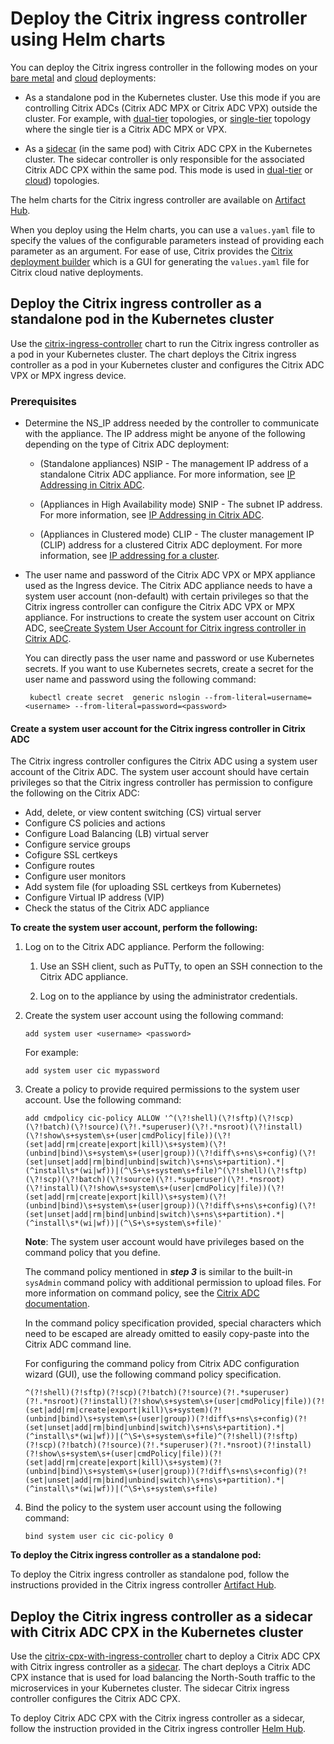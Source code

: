 # Deploy the Citrix ingress controller using Helm charts

You can deploy the Citrix ingress controller in the following modes on your [bare metal](https://github.com/citrix/citrix-k8s-ingress-controller/tree/master/deployment/baremetal) and [cloud](https://github.com/citrix/citrix-k8s-ingress-controller/tree/master/deployment) deployments:

-  As a standalone pod in the Kubernetes cluster. Use this mode if you are controlling Citrix ADCs (Citrix ADC MPX or Citrix ADC VPX) outside the cluster. For example, with [dual-tier](../deployment-topologies.md#dual-tier-topology) topologies, or [single-tier](../deployment-topologies.md#single-tier-topology) topology where the single tier is a Citrix ADC MPX or VPX.

-  As a [sidecar](https://kubernetes.io/docs/concepts/workloads/pods/pod-overview/) (in the same pod) with Citrix ADC CPX in the Kubernetes cluster. The sidecar controller is only responsible for the associated Citrix ADC CPX within the same pod. This mode is used in [dual-tier](../deployment-topologies.md#dual-tier-topology) or [cloud](../deployment-topologies.md#cloud-topology)) topologies.

The helm charts for the Citrix ingress controller are available on [Artifact Hub](https://artifacthub.io/).

 When you deploy using the Helm charts, you can use a `values.yaml` file to specify the values of the configurable parameters instead of providing each parameter as an argument. For ease of use, Citrix provides the [Citrix deployment builder](https://netscaler.github.io/netscaler-k8s-ingress-controller/) which is a GUI for generating the `values.yaml` file for Citrix cloud native deployments.

## Deploy the Citrix ingress controller as a standalone pod in the Kubernetes cluster

Use the [citrix-ingress-controller](https://artifacthub.io/packages/helm/netscaler/netscaler-ingress-controller) chart to run the Citrix ingress controller as a pod in your Kubernetes cluster. The chart deploys the Citrix ingress controller as a pod in your Kubernetes cluster and configures the Citrix ADC VPX or MPX ingress device.

### Prerequisites

-  Determine the NS_IP address needed by the controller to communicate with the appliance. The IP address might be anyone of the following depending on the type of Citrix ADC deployment:

    -  (Standalone appliances) NSIP - The management IP address of a standalone Citrix ADC appliance. For more information, see [IP Addressing in Citrix ADC](https://docs.citrix.com/en-us/citrix-adc/12-1/networking/ip-addressing.html).

    -  (Appliances in High Availability mode) SNIP - The subnet IP address. For more information, see [IP Addressing in Citrix ADC](https://docs.citrix.com/en-us/citrix-adc/12-1/networking/ip-addressing.html).

    -  (Appliances in Clustered mode) CLIP - The cluster management IP (CLIP) address for a clustered Citrix ADC deployment. For more information, see [IP addressing for a cluster](https://docs.citrix.com/en-us/citrix-adc/12-1/clustering/cluster-overview/ip-addressing.html).

-  The user name and password of the Citrix ADC VPX or MPX appliance used as the Ingress device. The Citrix ADC appliance needs to have a system user account (non-default) with certain privileges so that the Citrix ingress controller can configure the Citrix ADC VPX or MPX appliance. For instructions to create the system user account on Citrix ADC, see[Create System User Account for Citrix ingress controller in Citrix ADC](#create-system-user-account-for-citrix-ingress-controller-in-citrix-adc).

    You can directly pass the user name and password or use Kubernetes secrets. If you want to use Kubernetes secrets, create a secret for the user name and password using the following command:

        kubectl create secret  generic nslogin --from-literal=username=<username> --from-literal=password=<password>

#### Create a system user account for the Citrix ingress controller in Citrix ADC

The Citrix ingress controller configures the Citrix ADC using a system user account of the Citrix ADC. The system user account should have certain privileges so that the Citrix ingress controller has permission to configure the following on the Citrix ADC:

-  Add, delete, or view content switching (CS) virtual server
-  Configure CS policies and actions
-  Configure Load Balancing (LB) virtual server
-  Configure service groups
-  Cofigure SSL certkeys
-  Configure routes
-  Configure user monitors
-  Add system file (for uploading SSL certkeys from Kubernetes)
-  Configure Virtual IP address (VIP)
-  Check the status of the Citrix ADC appliance

**To create the system user account, perform the following:**

1.  Log on to the Citrix ADC appliance. Perform the following:
    1.  Use an SSH client, such as PuTTy, to open an SSH connection to the Citrix ADC appliance.

    2.  Log on to the appliance by using the administrator credentials.

2.  Create the system user account using the following command:

        add system user <username> <password>

    For example:

        add system user cic mypassword

3.  Create a policy to provide required permissions to the system user account. Use the following command:

        add cmdpolicy cic-policy ALLOW '^(\?!shell)(\?!sftp)(\?!scp)(\?!batch)(\?!source)(\?!.*superuser)(\?!.*nsroot)(\?!install)(\?!show\s+system\s+(user|cmdPolicy|file))(\?!(set|add|rm|create|export|kill)\s+system)(\?!(unbind|bind)\s+system\s+(user|group))(\?!diff\s+ns\s+config)(\?!(set|unset|add|rm|bind|unbind|switch)\s+ns\s+partition).*|(^install\s*(wi|wf))|(^\S+\s+system\s+file)^(\?!shell)(\?!sftp)(\?!scp)(\?!batch)(\?!source)(\?!.*superuser)(\?!.*nsroot)(\?!install)(\?!show\s+system\s+(user|cmdPolicy|file))(\?!(set|add|rm|create|export|kill)\s+system)(\?!(unbind|bind)\s+system\s+(user|group))(\?!diff\s+ns\s+config)(\?!(set|unset|add|rm|bind|unbind|switch)\s+ns\s+partition).*|(^install\s*(wi|wf))|(^\S+\s+system\s+file)'

    **Note**: The system user account would have privileges based on the command policy that you define.

    The command policy mentioned in ***step 3*** is similar to the built-in `sysAdmin` command policy with additional permission to upload files.  For more information on command policy, see the [Citrix ADC documentation](https://docs.citrix.com/en-us/citrix-adc/current-release/system/authentication-and-authorization-for-system-user/user-usergroups-command-policies.html#configure-command-policies).

    In the command policy specification provided, special characters which need to be escaped are already omitted to easily copy-paste into the Citrix ADC command line.

    For configuring the command policy from Citrix ADC configuration wizard (GUI), use the following command policy specification.

        ^(?!shell)(?!sftp)(?!scp)(?!batch)(?!source)(?!.*superuser)(?!.*nsroot)(?!install)(?!show\s+system\s+(user|cmdPolicy|file))(?!(set|add|rm|create|export|kill)\s+system)(?!(unbind|bind)\s+system\s+(user|group))(?!diff\s+ns\s+config)(?!(set|unset|add|rm|bind|unbind|switch)\s+ns\s+partition).*|(^install\s*(wi|wf))|(^\S+\s+system\s+file)^(?!shell)(?!sftp)(?!scp)(?!batch)(?!source)(?!.*superuser)(?!.*nsroot)(?!install)(?!show\s+system\s+(user|cmdPolicy|file))(?!(set|add|rm|create|export|kill)\s+system)(?!(unbind|bind)\s+system\s+(user|group))(?!diff\s+ns\s+config)(?!(set|unset|add|rm|bind|unbind|switch)\s+ns\s+partition).*|(^install\s*(wi|wf))|(^\S+\s+system\s+file)


4.  Bind the policy to the system user account using the following command:

        bind system user cic cic-policy 0

**To deploy the Citrix ingress controller as a standalone pod:**

To deploy the Citrix ingress controller as standalone pod, follow the instructions provided in the Citrix ingress controller [Artifact Hub](https://artifacthub.io/packages/helm/netscaler/netscaler-ingress-controller).

## Deploy the Citrix ingress controller as a sidecar with Citrix ADC CPX in the Kubernetes cluster

Use the [citrix-cpx-with-ingress-controller](https://artifacthub.io/packages/helm/netscaler/citrix-cpx-with-ingress-controller) chart to deploy a Citrix ADC CPX with Citrix ingress controller as a [sidecar](https://kubernetes.io/docs/concepts/workloads/pods/pod-overview/). The chart deploys a Citrix ADC CPX instance that is used for load balancing the North-South traffic to the microservices in your Kubernetes cluster. The sidecar Citrix ingress controller configures the Citrix ADC CPX.

To deploy Citrix ADC CPX with the Citrix ingress controller as a sidecar, follow the instruction provided in the Citrix ingress controller [Helm Hub](https://artifacthub.io/packages/helm/netscaler/citrix-cpx-with-ingress-controller).
